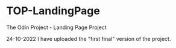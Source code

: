 # TOP-LandingPage
The Odin Project - Landing Page Project

24-10-2022
I have uploaded the "first final" version of the project.
